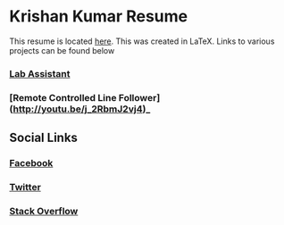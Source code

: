 # Krishan Kumar Resume

This resume is located [here](https://github.com/kanhaji/Krishan_Kumar_Resume).
This was created in LaTeX.
Links to various projects can be found below

### [Lab Assistant](https://www.github.com/kanhaji/LabAssistant)

### [Remote Controlled Line Follower] (http://youtu.be/j_2RbmJ2vj4)_

## Social Links

### [Facebook](https://www.facebook.com/krishan.kk.r4)
### [Twitter](http://twitter.com/krisshh_uchiha)
### [Stack Overflow](https://stackoverflow.com/users/8543493/kanha-ji)
